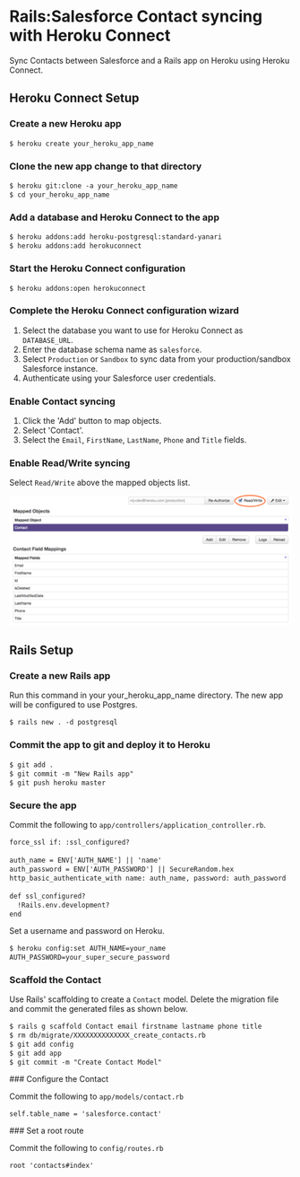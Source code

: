# Rails:Salesforce Contact syncing with Heroku Connect

Sync Contacts between Salesforce and a Rails app on Heroku using Heroku Connect.

## Heroku Connect Setup

### Create a new Heroku app

```
$ heroku create your_heroku_app_name
```

### Clone the new app change to that directory

```
$ heroku git:clone -a your_heroku_app_name
$ cd your_heroku_app_name
```

### Add a database and Heroku Connect to the app

```
$ heroku addons:add heroku-postgresql:standard-yanari
$ heroku addons:add herokuconnect
```

### Start the Heroku Connect configuration

```
$ heroku addons:open herokuconnect
```

### Complete the Heroku Connect configuration wizard

1. Select the database you want to use for Heroku Connect as `DATABASE_URL`.
1. Enter the database schema name as `salesforce`.
1. Select `Production` or `Sandbox` to sync data from your production/sandbox
Salesforce instance.
1. Authenticate using your Salesforce user credentials.

### Enable Contact syncing

1. Click the 'Add' button to map objects.
1. Select 'Contact'.
1. Select the `Email`, `FirstName`, `LastName`, `Phone` and `Title` fields.

### Enable Read/Write syncing

Select `Read/Write` above the mapped objects list.

![Read/Write Toggle](read-write.png)

## Rails Setup

### Create a new Rails app

Run this command in your your_heroku_app_name directory. The new app will be
configured to use Postgres.

```
$ rails new . -d postgresql
```

### Commit the app to git and deploy it to Heroku

```
$ git add .
$ git commit -m "New Rails app"
$ git push heroku master
```

### Secure the app

Commit the following to `app/controllers/application_controller.rb`.

```
force_ssl if: :ssl_configured?

auth_name = ENV['AUTH_NAME'] || 'name'
auth_password = ENV['AUTH_PASSWORD'] || SecureRandom.hex
http_basic_authenticate_with name: auth_name, password: auth_password

def ssl_configured?
  !Rails.env.development?
end
```

Set a username and password on Heroku.

```
$ heroku config:set AUTH_NAME=your_name AUTH_PASSWORD=your_super_secure_password
```

### Scaffold the Contact

Use Rails' scaffolding to create a `Contact` model. Delete the migration file
and commit the generated files as shown below.

```
$ rails g scaffold Contact email firstname lastname phone title
$ rm db/migrate/XXXXXXXXXXXXXX_create_contacts.rb
$ git add config
$ git add app
$ git commit -m "Create Contact Model"
```

### Configure the Contact

Commit the following to `app/models/contact.rb`

```
self.table_name = 'salesforce.contact'
```

### Set a root route

Commit the following to `config/routes.rb`

```
root 'contacts#index'
```
